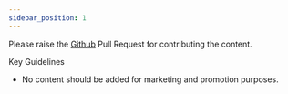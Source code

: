 ```yaml
---
sidebar_position: 1
---
```


Please raise the [Github](https://github.com/atulagrawal/software-architecture) Pull Request for contributing the content.

Key Guidelines
- No content should be added for marketing and promotion purposes.
